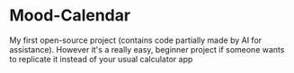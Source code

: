 # Mood-Calendar
My first open-source project (contains code partially made by AI for assistance). However it's a really easy, beginner project if someone wants to replicate it instead of your usual calculator app
